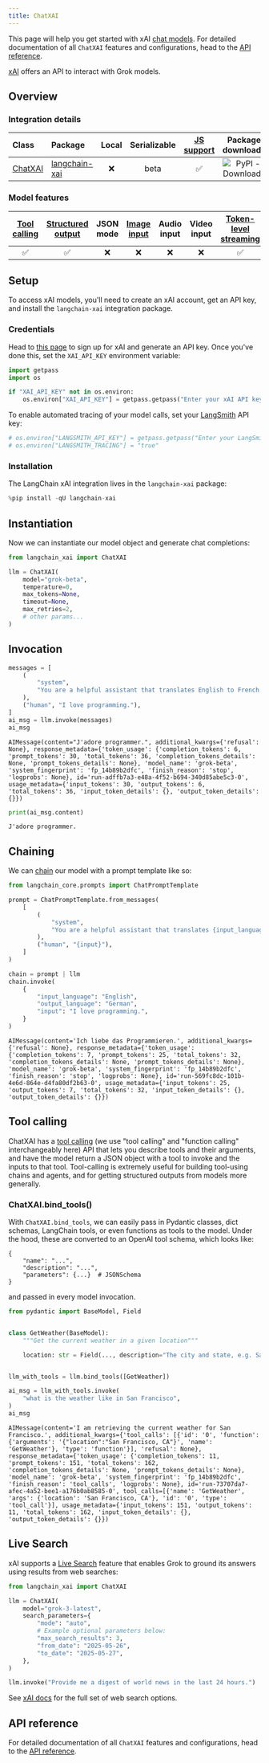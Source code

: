 ```yaml
---
title: ChatXAI
---
```



This page will help you get started with xAI [chat models](../../concepts/chat_models). For detailed documentation of all `ChatXAI` features and configurations, head to the [API reference](https://python.langchain.com/api_reference/xai/chat_models/langchain_xai.chat_models.ChatXAI.html).

[xAI](https://console.x.ai/) offers an API to interact with Grok models.

## Overview

### Integration details

| Class | Package | Local | Serializable | [JS support](https://js.langchain.com/docs/integrations/chat/xai) | Package downloads | Package latest |
| :--- | :--- | :---: | :---: |  :---: | :---: | :---: |
| [ChatXAI](https://python.langchain.com/api_reference/xai/chat_models/langchain_xai.chat_models.ChatXAI.html) | [langchain-xai](https://python.langchain.com/api_reference/xai/index.html) | ❌ | beta | ✅ | ![PyPI - Downloads](https://img.shields.io/pypi/dm/langchain-xai?style=flat-square&label=%20) | ![PyPI - Version](https://img.shields.io/pypi/v/langchain-xai?style=flat-square&label=%20) |

### Model features

| [Tool calling](../../how_to/tool_calling.ipynb) | [Structured output](../../how_to/structured_output.ipynb) | JSON mode | [Image input](../../how_to/multimodal_inputs.ipynb) | Audio input | Video input | [Token-level streaming](../../how_to/chat_streaming.ipynb) | Native async | [Token usage](../../how_to/chat_token_usage_tracking.ipynb) | [Logprobs](../../how_to/logprobs.ipynb) |
| :---: | :---: | :---: | :---: |  :---: | :---: | :---: | :---: | :---: | :---: |
| ✅ | ✅ | ❌ | ❌ | ❌ | ❌ | ✅ | ❌ | ✅ | ✅ |

## Setup

To access xAI models, you'll need to create an xAI account, get an API key, and install the `langchain-xai` integration package.

### Credentials

Head to [this page](https://console.x.ai/) to sign up for xAI and generate an API key. Once you've done this, set the `XAI_API_KEY` environment variable:

```python
import getpass
import os

if "XAI_API_KEY" not in os.environ:
    os.environ["XAI_API_KEY"] = getpass.getpass("Enter your xAI API key: ")
```

To enable automated tracing of your model calls, set your [LangSmith](https://docs.smith.langchain.com/) API key:

```python
# os.environ["LANGSMITH_API_KEY"] = getpass.getpass("Enter your LangSmith API key: ")
# os.environ["LANGSMITH_TRACING"] = "true"
```

### Installation

The LangChain xAI integration lives in the `langchain-xai` package:

```python
%pip install -qU langchain-xai
```

## Instantiation

Now we can instantiate our model object and generate chat completions:

```python
from langchain_xai import ChatXAI

llm = ChatXAI(
    model="grok-beta",
    temperature=0,
    max_tokens=None,
    timeout=None,
    max_retries=2,
    # other params...
)
```

## Invocation

```python
messages = [
    (
        "system",
        "You are a helpful assistant that translates English to French. Translate the user sentence.",
    ),
    ("human", "I love programming."),
]
ai_msg = llm.invoke(messages)
ai_msg
```

```output
AIMessage(content="J'adore programmer.", additional_kwargs={'refusal': None}, response_metadata={'token_usage': {'completion_tokens': 6, 'prompt_tokens': 30, 'total_tokens': 36, 'completion_tokens_details': None, 'prompt_tokens_details': None}, 'model_name': 'grok-beta', 'system_fingerprint': 'fp_14b89b2dfc', 'finish_reason': 'stop', 'logprobs': None}, id='run-adffb7a3-e48a-4f52-b694-340d85abe5c3-0', usage_metadata={'input_tokens': 30, 'output_tokens': 6, 'total_tokens': 36, 'input_token_details': {}, 'output_token_details': {}})
```

```python
print(ai_msg.content)
```

```output
J'adore programmer.
```

## Chaining

We can [chain](../../how_to/sequence.ipynb) our model with a prompt template like so:

```python
from langchain_core.prompts import ChatPromptTemplate

prompt = ChatPromptTemplate.from_messages(
    [
        (
            "system",
            "You are a helpful assistant that translates {input_language} to {output_language}.",
        ),
        ("human", "{input}"),
    ]
)

chain = prompt | llm
chain.invoke(
    {
        "input_language": "English",
        "output_language": "German",
        "input": "I love programming.",
    }
)
```

```output
AIMessage(content='Ich liebe das Programmieren.', additional_kwargs={'refusal': None}, response_metadata={'token_usage': {'completion_tokens': 7, 'prompt_tokens': 25, 'total_tokens': 32, 'completion_tokens_details': None, 'prompt_tokens_details': None}, 'model_name': 'grok-beta', 'system_fingerprint': 'fp_14b89b2dfc', 'finish_reason': 'stop', 'logprobs': None}, id='run-569fc8dc-101b-4e6d-864e-d4fa80df2b63-0', usage_metadata={'input_tokens': 25, 'output_tokens': 7, 'total_tokens': 32, 'input_token_details': {}, 'output_token_details': {}})
```

## Tool calling

ChatXAI has a [tool calling](https://docs.x.ai/docs#capabilities) (we use "tool calling" and "function calling" interchangeably here) API that lets you describe tools and their arguments, and have the model return a JSON object with a tool to invoke and the inputs to that tool. Tool-calling is extremely useful for building tool-using chains and agents, and for getting structured outputs from models more generally.

### ChatXAI.bind_tools()

With `ChatXAI.bind_tools`, we can easily pass in Pydantic classes, dict schemas, LangChain tools, or even functions as tools to the model. Under the hood, these are converted to an OpenAI tool schema, which looks like:

```
{
    "name": "...",
    "description": "...",
    "parameters": {...}  # JSONSchema
}
```

and passed in every model invocation.

```python
from pydantic import BaseModel, Field


class GetWeather(BaseModel):
    """Get the current weather in a given location"""

    location: str = Field(..., description="The city and state, e.g. San Francisco, CA")


llm_with_tools = llm.bind_tools([GetWeather])
```

```python
ai_msg = llm_with_tools.invoke(
    "what is the weather like in San Francisco",
)
ai_msg
```

```output
AIMessage(content='I am retrieving the current weather for San Francisco.', additional_kwargs={'tool_calls': [{'id': '0', 'function': {'arguments': '{"location":"San Francisco, CA"}', 'name': 'GetWeather'}, 'type': 'function'}], 'refusal': None}, response_metadata={'token_usage': {'completion_tokens': 11, 'prompt_tokens': 151, 'total_tokens': 162, 'completion_tokens_details': None, 'prompt_tokens_details': None}, 'model_name': 'grok-beta', 'system_fingerprint': 'fp_14b89b2dfc', 'finish_reason': 'tool_calls', 'logprobs': None}, id='run-73707da7-afec-4a52-bee1-a176b0ab8585-0', tool_calls=[{'name': 'GetWeather', 'args': {'location': 'San Francisco, CA'}, 'id': '0', 'type': 'tool_call'}], usage_metadata={'input_tokens': 151, 'output_tokens': 11, 'total_tokens': 162, 'input_token_details': {}, 'output_token_details': {}})
```

## Live Search

xAI supports a [Live Search](https://docs.x.ai/docs/guides/live-search) feature that enables Grok to ground its answers using results from web searches:

```python
from langchain_xai import ChatXAI

llm = ChatXAI(
    model="grok-3-latest",
    search_parameters={
        "mode": "auto",
        # Example optional parameters below:
        "max_search_results": 3,
        "from_date": "2025-05-26",
        "to_date": "2025-05-27",
    },
)

llm.invoke("Provide me a digest of world news in the last 24 hours.")
```

See [xAI docs](https://docs.x.ai/docs/guides/live-search) for the full set of web search options.

## API reference

For detailed documentation of all `ChatXAI` features and configurations, head to the [API reference](https://python.langchain.com/api_reference/xai/chat_models/langchain_xai.chat_models.ChatXAI.html).
